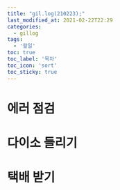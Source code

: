 ```yaml
---
title: "gil.log(210223);"
last_modified_at: 2021-02-22T22:29
categories: 
  - gillog
tags: 
  - '할일'
toc: true
toc_label: '목차'
toc_icon: 'sort'
toc_sticky: true
---
```

# 에러 점검

# 다이소 들리기

# 택배 받기